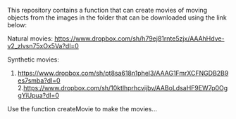 This repository contains a function that can create movies of moving objects from the images in the folder that can be downloaded using the link below:

Natural movies:
https://www.dropbox.com/sh/h79ej81rnte5zjx/AAAhHdve-v2_zlvsn75xOx5Va?dl=0


Synthetic movies:
1. https://www.dropbox.com/sh/pt8sa618n1phel3/AAAG1FmrXCFNGDB2B9es7smba?dl=0
2.https://www.dropbox.com/sh/10ktlhprhcvijbv/AABoLdsaHF9EW7p0OggYiUpua?dl=0

Use the function createMovie to make the movies...
